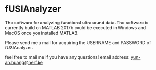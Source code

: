 # fUSIAnalyzer
The software for analyzing functional ultrasound data. The software is currently build on MATLAB 2017b could be executed in Windows and MacOS once you installed MATLAB. 

Please send me a mail for acquiring the USERNAME and PASSWORD of fUSIAnalyzer.

feel free to mail me if you have any questions!
email address: yun-an.huang@nerf.be
